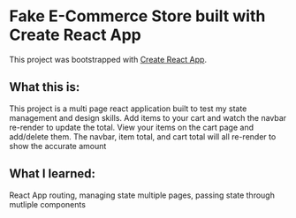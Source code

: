 # Fake E-Commerce Store built with Create React App

This project was bootstrapped with [Create React App](https://github.com/facebook/create-react-app).

## What this is:

This project is a multi page react application built to test my state management and design skills.
Add items to your cart and watch the navbar re-render to update the total. View your items on the cart page and add/delete them. The navbar, item total, and cart total will all re-render to show the accurate amount

## What I learned:

React App routing, managing state multiple pages, passing state through mutliple components
